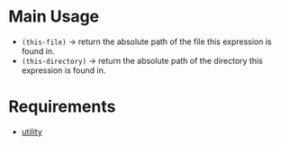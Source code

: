 # Main Usage
- `(this-file)` -> return the absolute path of the file this expression is found in.
- `(this-directory)` -> return the absolute path of the directory this expression is found in.

# Requirements
- [utility](https://github.com/terminal625/utility)

